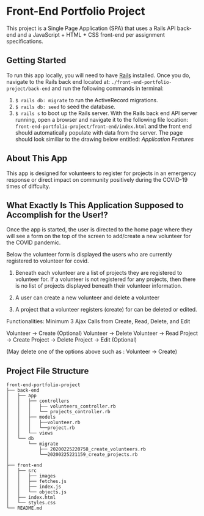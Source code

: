 # Front-End Portfolio Project
This project is a Single Page Application (SPA) that uses a Rails API back-end and a JavaScript + HTML + CSS front-end per assignment specifications.

## Getting Started
To run this app locally, you will need to have [Rails](https://rubyonrails.org/) installed.  Once you do, navigate to the Rails back end located at: `./front-end-portfolio-project/back-end` and run the following commands in terminal:
1. `$ rails db: migrate` to run the ActiveRecord migrations.
2. `$ rails db: seed` to seed the database.
3. `$ rails s` to boot up the Rails server.
With the Rails back end API server running, open a browser and navigate it to the following file location:
`front-end-portfolio-project/front-end/index.html` and the front end should automatically populate with data from the server.  The page should look similiar to the drawing below entitled: *Application Features*

## About This App
This app is designed for volunteers to register for projects in an emergency response or direct impact on community positively during the COVID-19 times of diffculty.


## What Exactly Is This Application Supposed to Accomplish for the User!?
Once the app is started, the user is directed to the home page where they will see a form on the top of the screen to add/create a new volunteer for the COVID pandemic.

Below the volunteer form is displayed the users who are currently registered to volunteer for covid.

1. Beneath each volunteer are a list of projects they are registered to volunteer for. If a volunteer is not registered for any projects, then there is no list of projects displayed beneath their volunteer information.

2. A user can create a new volunteer and delete a volunteer

3. A project that a volunteer registers (create) for can be deleted or edited.


Functionalities:
Minimum 3 Ajax Calls from Create, Read, Delete, and Edit 

Volunteer -> Create (Optional)
Volunteer -> Delete
Volunteer -> Read
Project -> Create
Project -> Delete
Project -> Edit (Optional)

(May delete one of the options above such as : Volunteer -> Create)


## Project File Structure
```
front-end-portfolio-project
├── back-end
│   ├── app
│   │   ├── controllers
│   │   │   ├── volunteers_controller.rb
│   │   │   └── projects_controller.rb
│   │   ├── models
│   │   │   ├──volunteer.rb
│   │   │   └──project.rb
│   │   └── views
│   └── db
│       └── migrate 
│           ├── 20200225220758_create_volunteers.rb
│           └──20200225221159_create_projects.rb
│
├── front-end
│   ├── src
│   │   ├── images
│   │   ├── fetches.js
│   │   ├── index.js
│   │   └── objects.js
│   ├── index.html  
│   └── styles.css
└── README.md

